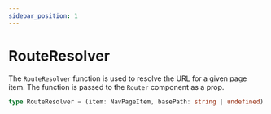 ```yaml
---
sidebar_position: 1
---
```


# RouteResolver

The `RouteResolver` function is used to resolve the URL for a given page item. The function is passed to the `Router` component as a prop.

```ts
type RouteResolver = (item: NavPageItem, basePath: string | undefined) => string;
```
